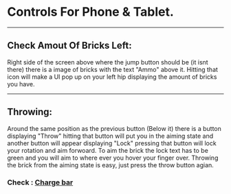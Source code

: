 # Controls For Phone & Tablet.
------

## Check Amout Of Bricks Left:

Right side of the screen above where the jump button should be (it isnt there) there is a image of bricks with the text "Ammo" above it. Hitting that icon will make a UI pop up on your left hip displaying the amount of bricks you have.

------

## Throwing:

Around the same position as the previous button (Below it) there is a button displaying "Throw" hitting that button will put you in the aiming state and another button will appear displaying "Lock" pressing that button will lock your rotation and aim forwoard. To aim the brick the lock text has to be green and you will aim to where ever you hover your finger over. Throwing the brick from the aiming state is easy, just press the throw button agian.
### Check : [Charge bar](https://github.com/Brick-Roblox/Brick/blob/main/Files/Charge.md)

